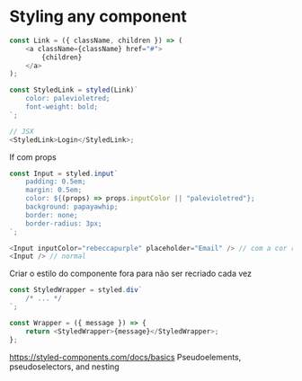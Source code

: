 # Styling any component

```js
const Link = ({ className, children }) => (
    <a className={className} href="#">
        {children}
    </a>
);

const StyledLink = styled(Link)`
    color: palevioletred;
    font-weight: bold;
`;

// JSX
<StyledLink>Login</StyledLink>;
```

If com props

```js
const Input = styled.input`
    padding: 0.5em;
    margin: 0.5em;
    color: ${(props) => props.inputColor || "palevioletred"};
    background: papayawhip;
    border: none;
    border-radius: 3px;
`;

<Input inputColor="rebeccapurple" placeholder="Email" /> // com a cor rebeccapurple
<Input /> // normal
```

Criar o estilo do componente fora para não ser recriado cada vez

```js
const StyledWrapper = styled.div`
    /* ... */
`;

const Wrapper = ({ message }) => {
    return <StyledWrapper>{message}</StyledWrapper>;
};
```

https://styled-components.com/docs/basics
Pseudoelements, pseudoselectors, and nesting

